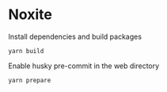 # Noxite

Install dependencies and build packages

```shell
yarn build
```

Enable husky pre-commit in the web directory

```shell
yarn prepare
```
